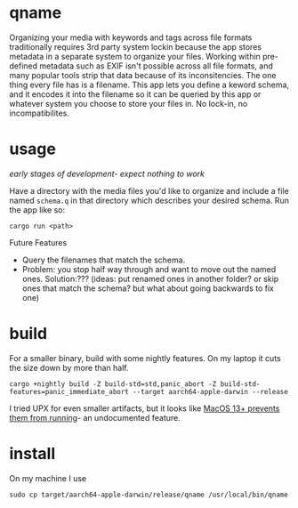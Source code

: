 # qname

Organizing your media with keywords and tags across file formats traditionally requires 3rd party system lockin because the app stores metadata in a separate system to organize your files. Working within pre-defined metadata such as EXIF isn't possible across all file formats, and many popular tools strip that data because of its inconsitencies. The one thing every file has is a filename. This app lets you define a keword schema, and it encodes it into the filename so it can be queried by this app or whatever system you choose to store your files in. No lock-in, no incompatibilites.

# usage

_early stages of development- expect nothing to work_

Have a directory with the media files you'd like to organize and include a file named `schema.q` in that directory which describes your desired schema. Run the app like so:

```
cargo run <path>
```

Future Features
- Query the filenames that match the schema.
- Problem: you stop half way through and want to move out the named ones. Solution:??? (ideas: put renamed ones in another folder? or skip ones that match the schema? but what about going backwards to fix one)

# build
For a smaller binary, build with some nightly features. On my laptop it cuts the size down by more than half.
```
cargo +nightly build -Z build-std=std,panic_abort -Z build-std-features=panic_immediate_abort --target aarch64-apple-darwin --release
```

I tried UPX for even smaller artifacts, but it looks like [MacOS 13+ prevents them from running](https://github.com/upx/upx/issues/612)- an undocumented feature.

# install
On my machine I use
```
sudo cp target/aarch64-apple-darwin/release/qname /usr/local/bin/qname
```
